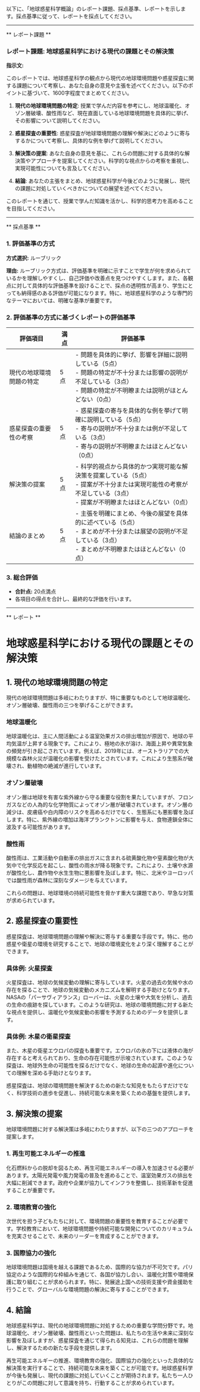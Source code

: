 以下に、「地球惑星科学概論」のレポート課題、採点基準、レポートを示します。採点基準に従って、レポートを採点してください。

---------------------------------------
** レポート課題 **

### レポート課題: 地球惑星科学における現代の課題とその解決策

**指示文:**

このレポートでは、地球惑星科学の観点から現代の地球環境問題や惑星探査に関する課題について考察し、あなた自身の意見や主張を述べてください。以下のポイントに基づいて、1600字程度でまとめてください。

1. **現代の地球環境問題の特定**: 授業で学んだ内容を参考にし、地球温暖化、オゾン層破壊、酸性雨など、現在直面している地球環境問題を具体的に挙げ、その影響について説明してください。

2. **惑星探査の重要性**: 惑星探査が地球環境問題の理解や解決にどのように寄与するかについて考察し、具体的な例を挙げて説明してください。

3. **解決策の提案**: あなた自身の意見を基に、これらの問題に対する具体的な解決策やアプローチを提案してください。科学的な視点からの考察を重視し、実現可能性についても言及してください。

4. **結論**: あなたの主張をまとめ、地球惑星科学が今後どのように発展し、現代の課題に対処していくべきかについての展望を述べてください。

このレポートを通じて、授業で学んだ知識を活かし、科学的思考力を高めることを目指してください。

---------------------------------------
** 採点基準 **

### 1. 評価基準の方式
**方式選択:** ルーブリック

**理由:** ルーブリック方式は、評価基準を明確に示すことで学生が何を求められているかを理解しやすくし、自己評価や改善点を見つけやすくします。また、各観点に対して具体的な評価基準を設けることで、採点の透明性が高まり、学生にとっても納得感のある評価が可能になります。特に、地球惑星科学のような専門的なテーマにおいては、明確な基準が重要です。

### 2. 評価基準の方式に基づくレポートの評価基準

| 評価項目                     | 満点 | 評価基準                                                                                     |
|------------------------------|------|----------------------------------------------------------------------------------------------|
| 現代の地球環境問題の特定     | 5点  | - 問題を具体的に挙げ、影響を詳細に説明している（5点）<br>- 問題の特定が不十分または影響の説明が不足している（3点）<br>- 問題の特定が不明瞭または説明がほとんどない（0点） |
| 惑星探査の重要性の考察       | 5点  | - 惑星探査の寄与を具体的な例を挙げて明確に説明している（5点）<br>- 寄与の説明が不十分または例が不足している（3点）<br>- 寄与の説明が不明瞭またはほとんどない（0点） |
| 解決策の提案                 | 5点  | - 科学的視点から具体的かつ実現可能な解決策を提案している（5点）<br>- 提案が不十分または実現可能性の考察が不足している（3点）<br>- 提案が不明瞭またはほとんどない（0点） |
| 結論のまとめ                 | 5点  | - 主張を明確にまとめ、今後の展望を具体的に述べている（5点）<br>- まとめが不十分または展望の説明が不足している（3点）<br>- まとめが不明瞭またはほとんどない（0点） |

### 3. 総合評価
- **合計点:** 20点満点
- 各項目の得点を合計し、最終的な評価を行います。

---------------------------------------
** レポート **
# 地球惑星科学における現代の課題とその解決策

## 1. 現代の地球環境問題の特定

現代の地球環境問題は多岐にわたりますが、特に重要なものとして地球温暖化、オゾン層破壊、酸性雨の三つを挙げることができます。

### 地球温暖化
地球温暖化は、主に人間活動による温室効果ガスの排出増加が原因で、地球の平均気温が上昇する現象です。これにより、極地の氷が溶け、海面上昇や異常気象の頻発が引き起こされています。例えば、2019年には、オーストラリアでの大規模な森林火災が温暖化の影響を受けたとされています。これにより生態系が破壊され、動植物の絶滅が進行しています。

### オゾン層破壊
オゾン層は地球を有害な紫外線から守る重要な役割を果たしていますが、フロンガスなどの人為的な化学物質によってオゾン層が破壊されています。オゾン層の減少は、皮膚癌や白内障のリスクを高めるだけでなく、生態系にも悪影響を及ぼします。特に、紫外線の増加は海洋プランクトンに影響を与え、食物連鎖全体に波及する可能性があります。

### 酸性雨
酸性雨は、工業活動や自動車の排出ガスに含まれる硫黄酸化物や窒素酸化物が大気中で化学反応を起こし、酸性の雨水が降る現象です。これにより、土壌や水源が酸性化し、農作物や水生生物に悪影響を及ぼします。特に、北米やヨーロッパでは酸性雨が森林に深刻なダメージを与えています。

これらの問題は、地球環境の持続可能性を脅かす重大な課題であり、早急な対策が求められています。

## 2. 惑星探査の重要性

惑星探査は、地球環境問題の理解や解決に寄与する重要な手段です。特に、他の惑星や衛星の環境を研究することで、地球の環境変化をより深く理解することができます。

### 具体例: 火星探査
火星探査は、地球の気候変動の理解に寄与しています。火星の過去の気候や水の存在を探ることで、地球の気候変動のメカニズムを解明する手助けとなります。NASAの「パーサヴィアランス」ローバーは、火星の土壌や大気を分析し、過去の生命の痕跡を探しています。このような研究は、地球の環境問題に対する新たな視点を提供し、温暖化や気候変動の影響を予測するためのデータを提供します。

### 具体例: 木星の衛星探査
また、木星の衛星エウロパの探査も重要です。エウロパの氷の下には液体の海が存在すると考えられており、生命の存在可能性が示唆されています。このような探査は、地球外生命の可能性を探るだけでなく、地球の生命の起源や進化についての理解を深める手助けとなります。

惑星探査は、地球の環境問題を解決するための新たな知見をもたらすだけでなく、科学技術の進歩を促進し、持続可能な未来を築くための基盤を提供します。

## 3. 解決策の提案

地球環境問題に対する解決策は多岐にわたりますが、以下の三つのアプローチを提案します。

### 1. 再生可能エネルギーの推進
化石燃料からの脱却を図るため、再生可能エネルギーの導入を加速させる必要があります。太陽光発電や風力発電の普及を進めることで、温室効果ガスの排出を大幅に削減できます。政府や企業が協力してインフラを整備し、技術革新を促進することが重要です。

### 2. 環境教育の強化
次世代を担う子どもたちに対して、環境問題の重要性を教育することが必要です。学校教育において、地球環境問題や持続可能な開発についてのカリキュラムを充実させることで、未来のリーダーを育成することができます。

### 3. 国際協力の強化
地球環境問題は国境を越える課題であるため、国際的な協力が不可欠です。パリ協定のような国際的な枠組みを通じて、各国が協力し合い、温暖化対策や環境保護に取り組むことが求められます。特に、発展途上国への技術支援や資金援助を行うことで、グローバルな環境問題の解決に寄与することができます。

## 4. 結論

地球惑星科学は、現代の地球環境問題に対処するための重要な学問分野です。地球温暖化、オゾン層破壊、酸性雨といった問題は、私たちの生活や未来に深刻な影響を及ぼしますが、惑星探査を通じて得られる知見は、これらの問題を理解し、解決するための新たな手段を提供します。

再生可能エネルギーの推進、環境教育の強化、国際協力の強化といった具体的な解決策を実行することで、持続可能な未来を築くことが可能です。地球惑星科学が今後も発展し、現代の課題に対処していくことが期待されます。私たち一人ひとりがこの問題に対して意識を持ち、行動することが求められています。

